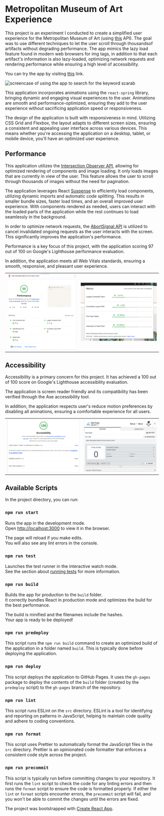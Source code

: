 # Metropolitan Museum of Art Experience

This project is an experiment I conducted to create a simplified user experience for the Metropolitan Museum of Art (using [this](https://metmuseum.github.io/) API). The goal was to use different techniques to let the user scroll through thousandsof artifacts without degrading performance. The app mimics the lazy load feature found in modern web browsers for img tags, in addition to that each artifact's information is also lazy-loaded, optimizing network requests and rendering performance while ensuring a high level of accessibility.

You can try the app by visiting [this](https://bahaaador.github.io/met-museum-react/) link.

![screencase of using the app to search for the keyword scarab](./ReadmeAssets/metScreenCast.gif)

This application incorporates animations using the `react-spring` library, bringing dynamic and engaging visual experiences to the user. Animations are smooth and performance-optimized, ensuring they add to the user experience without sacrificing application speed or responsiveness.

The design of the application is built with responsiveness in mind. Utilizing CSS Grid and Flexbox, the layout adapts to different screen sizes, ensuring a consistent and appealing user interface across various devices. This means whether you're accessing the application on a desktop, tablet, or mobile device, you'll have an optimized user experience.

## Performance

This application utilizes the [Intersection Observer API](https://developer.mozilla.org/en-US/docs/Web/API/Intersection_Observer_API), allowing for optimized rendering of components and image loading. It only loads images that are currently in view of the user. This feature allows the user to scroll through thousands of images without the need for pagination.

The application leverages React [Suspense](https://react.dev/reference/react/Suspense) to efficiently load components, utilizing dynamic imports and automatic code splitting. This results in smaller bundle sizes, faster load times, and an overall improved user experience. With components rendered as needed, users can interact with the loaded parts of the application while the rest continues to load seamlessly in the background.

In order to optimize network requests, the [AbortSignal API](https://developer.mozilla.org/en-US/docs/Web/API/AbortSignal) is utilized to cancel invalidated ongoing requests as the user interacts with the screen. This significantly improves the application's performance.

Performance is a key focus of this project, with the application scoring 97 out of 100 on Google's Lighthouse performance evaluation.

In addition, the application meets all Web Vitals standards, ensuring a smooth, responsive, and pleasant user experience.

|                                                                     |                                                           |
| :-----------------------------------------------------------------: | :-------------------------------------------------------: |
| ![screenshot of lighthouse scores](./ReadmeAssets/lighthouse-p.png) | ![screenshot of web-vitals scores](./ReadmeAssets/wv.png) |

## Accessibility

Accessibility is a primary concern for this project. It has achieved a 100 out of 100 score on Google's Lighthouse accessibility evaluation.

The application is screen reader friendly and its compatibility has been verified through the Axe accessibility tool.

In addition, the application respects user's reduce motion preferences by disabling all animations, ensuring a comfortable experience for all users.

|                                                                    |                                                          |
| :----------------------------------------------------------------: | :------------------------------------------------------: |
| ![screenshot of lighthouse scores](./ReadmeAssets/ligthouse-a.png) | ![screenshot of axe a11y report](./ReadmeAssets/axe.png) |

## Available Scripts

In the project directory, you can run:

### `npm run start`

Runs the app in the development mode.<br />
Open [http://localhost:3000](http://localhost:3000) to view it in the browser.

The page will reload if you make edits.<br />
You will also see any lint errors in the console.

### `npm run test`

Launches the test runner in the interactive watch mode.<br />
See the section about [running tests](https://facebook.github.io/create-react-app/docs/running-tests) for more information.

### `npm run build`

Builds the app for production to the `build` folder.<br />
It correctly bundles React in production mode and optimizes the build for the best performance.

The build is minified and the filenames include the hashes.<br />
Your app is ready to be deployed!

### `npm run predeploy`

This script runs the `npm run build` command to create an optimized build of the application in a folder named `build`. This is typically done before deploying the application.

### `npm run deploy`

This script deploys the application to GitHub Pages. It uses the `gh-pages` package to deploy the contents of the `build` folder (created by the `predeploy` script) to the `gh-pages` branch of the repository.

### `npm run lint`

This script runs ESLint on the `src` directory. ESLint is a tool for identifying and reporting on patterns in JavaScript, helping to maintain code quality and adhere to coding conventions.

### `npm run format`

This script uses Prettier to automatically format the JavaScript files in the `src` directory. Prettier is an opinionated code formatter that enforces a consistent code style across the project.

### `npm run precommit`

This script is typically run before committing changes to your repository. It first runs the `lint` script to check the code for any linting errors and then runs the `format` script to ensure the code is formatted properly. If either the `lint` or `format` scripts encounter errors, the `precommit` script will fail, and you won't be able to commit the changes until the errors are fixed.

The project was bootstrapped with [Create React App](https://github.com/facebook/create-react-app).

